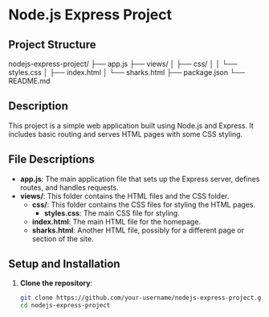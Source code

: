 # Node.js Express Project

## Project Structure

nodejs-express-project/
├── app.js
├── views/
│ ├── css/
│ │ └── styles.css
│ ├── index.html
│ └── sharks.html
├── package.json
└── README.md


## Description

This project is a simple web application built using Node.js and Express. It includes basic routing and serves HTML pages with some CSS styling.

## File Descriptions

- **app.js**: The main application file that sets up the Express server, defines routes, and handles requests.
- **views/**: This folder contains the HTML files and the CSS folder.
  - **css/**: This folder contains the CSS files for styling the HTML pages.
    - **styles.css**: The main CSS file for styling.
  - **index.html**: The main HTML file for the homepage.
  - **sharks.html**: Another HTML file, possibly for a different page or section of the site.

## Setup and Installation

1. **Clone the repository**:
   ```bash
   git clone https://github.com/your-username/nodejs-express-project.git
   cd nodejs-express-project
